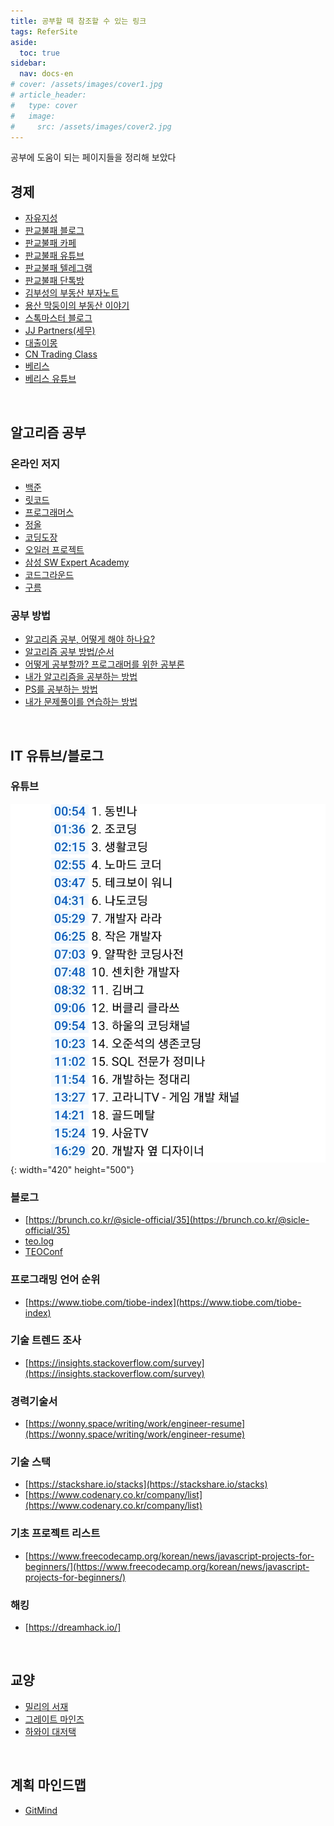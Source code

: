 ```yaml
---
title: 공부할 때 참조할 수 있는 링크
tags: ReferSite
aside:
  toc: true
sidebar:
  nav: docs-en
# cover: /assets/images/cover1.jpg
# article_header:
#   type: cover
#   image:
#     src: /assets/images/cover2.jpg
---
```


공부에 도움이 되는 페이지들을 정리해 보았다

<!-- more -->

## 경제
- [자유지성](https://www.youtube.com/@Liberal-Reason)
- [판교불패 블로그](https://blog.naver.com/pangyo_nevergiveup_)
- [판교불패 카페](https://cafe.naver.com/realestatedrive)
- [판교불패 유튜브](https://www.youtube.com/@pangyobulpae)
- [판교불패 텔레그램](https://t.me/+hXl0m_aoGcY4Mzll)
- [판교불패 단톡방](https://open.kakao.com/o/gIwYImbf)
- [김부성의 부동산 부자노트](https://blog.naver.com/kimtoonote)
- [용산 막둥이의 부동산 이야기](https://blog.naver.com/cutty6815)
- [스톡마스터 블로그](https://blog.naver.com/PostList.naver?blogId=zusikshinhwa)
- [JJ Partners(세무)](https://blog.naver.com/PostList.naver?blogId=flightaa2)
- [대출이몽](https://blog.naver.com/skdnjsqls)
- [CN Trading Class](https://blog.naver.com/cntradingclass)
- [베리스](https://www.instagram.com/ve.rris/)
- [베리스 유튜브](https://www.youtube.com/@verrisnim)

<br>

## 알고리즘 공부
### 온라인 저지
- [백준](https://www.acmicpc.net)
- [릿코드](https://leetcode.com)
- [프로그래머스](https://programmers.co.kr)
- [정올](http://www.jungol.co.kr)
- [코딩도장](https://codingdojang.com)
- [오일러 프로젝트](https://euler.synap.co.kr)
- [삼성 SW Expert Academy](https://swexpertacademy.com/main/main.do)
- [코드그라운드](https://www.codeground.org)
- [구름](https://level.goorm.io)

### 공부 방법
- [알고리즘 공부, 어떻게 해야 하나요?](https://baactree.tistory.com/52)
- [알고리즘 공부 방법/순서](https://baactree.tistory.com/14)
- [어떻게 공부할까? 프로그래머를 위한 공부론](https://t1.daumcdn.net/cfile/tistory/117EC6204C2054978C)
- [내가 알고리즘을 공부하는 방법](http://wookje.dance/2019/04/16/how-to-study-algorithm/)
- [PS를 공부하는 방법](https://subinium.github.io/how-to-study-problem-solving/)
- [내가 문제풀이를 연습하는 방법](https://koosaga.com/217)

<br>

## IT 유튜브/블로그
### 유튜브
![유튜브](/assets/doit/cotube.jpeg){: width="420" height="500"}

### 블로그
- [https://brunch.co.kr/@sicle-official/35](https://brunch.co.kr/@sicle-official/35)
- [teo.log](https://velog.io/@teo)
- [TEOConf](https://www.teoconf.com/)

### 프로그래밍 언어 순위
- [https://www.tiobe.com/tiobe-index](https://www.tiobe.com/tiobe-index)

### 기술 트렌드 조사
- [https://insights.stackoverflow.com/survey](https://insights.stackoverflow.com/survey)

### 경력기술서
- [https://wonny.space/writing/work/engineer-resume](https://wonny.space/writing/work/engineer-resume)

### 기술 스택
- [https://stackshare.io/stacks](https://stackshare.io/stacks)
- [https://www.codenary.co.kr/company/list](https://www.codenary.co.kr/company/list)

### 기초 프로젝트 리스트
- [https://www.freecodecamp.org/korean/news/javascript-projects-for-beginners/](https://www.freecodecamp.org/korean/news/javascript-projects-for-beginners/)

### 해킹
- [https://dreamhack.io/]

<br>

## 교양
- [밀리의 서재](https://www.millie.co.kr/)
- [그레이트 마인즈](https://home.ebs.co.kr/greatminds/)
- [하와이 대저택](https://www.youtube.com/c/%ED%95%98%EC%99%80%EC%9D%B4%EB%8C%80%EC%A0%80%ED%83%9D)

<br>

## 계획 마인드맵
- [GitMind](https://gitmind.com/)
